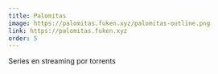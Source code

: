```yaml
---
title: Palomitas
image: https://palomitas.fuken.xyz/palomitas-outline.png
link: https://palomitas.fuken.xyz
order: 5
---
```


Series en streaming por torrents